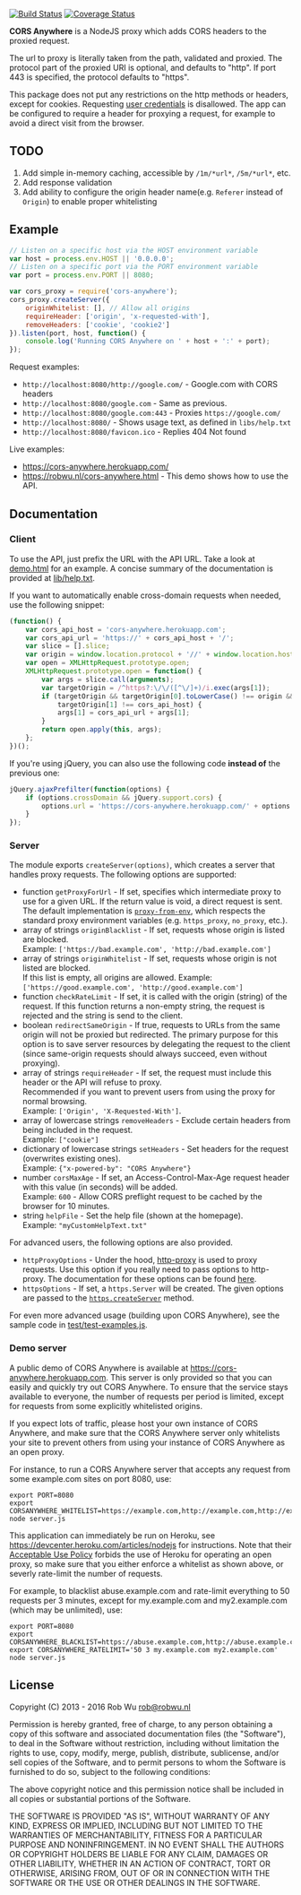 [![Build Status](https://travis-ci.org/Rob--W/cors-anywhere.svg?branch=master)](https://travis-ci.org/Rob--W/cors-anywhere)
[![Coverage Status](https://coveralls.io/repos/github/Rob--W/cors-anywhere/badge.svg?branch=master)](https://coveralls.io/github/Rob--W/cors-anywhere?branch=master)

**CORS Anywhere** is a NodeJS proxy which adds CORS headers to the proxied request.

The url to proxy is literally taken from the path, validated and proxied. The protocol
part of the proxied URI is optional, and defaults to "http". If port 443 is specified,
the protocol defaults to "https".

This package does not put any restrictions on the http methods or headers, except for
cookies. Requesting [user credentials](http://www.w3.org/TR/cors/#user-credentials) is disallowed.
The app can be configured to require a header for proxying a request, for example to avoid
a direct visit from the browser.

## TODO

1. Add simple in-memory caching, accessible by `/1m/*url*`, `/5m/*url*`, etc.
2. Add response validation
3. Add ability to configure the origin header name(e.g. `Referer` instead of `Origin`) to enable proper whitelisting

## Example

```javascript
// Listen on a specific host via the HOST environment variable
var host = process.env.HOST || '0.0.0.0';
// Listen on a specific port via the PORT environment variable
var port = process.env.PORT || 8080;

var cors_proxy = require('cors-anywhere');
cors_proxy.createServer({
    originWhitelist: [], // Allow all origins
    requireHeader: ['origin', 'x-requested-with'],
    removeHeaders: ['cookie', 'cookie2']
}).listen(port, host, function() {
    console.log('Running CORS Anywhere on ' + host + ':' + port);
});

```
Request examples:

* `http://localhost:8080/http://google.com/` - Google.com with CORS headers
* `http://localhost:8080/google.com` - Same as previous.
* `http://localhost:8080/google.com:443` - Proxies `https://google.com/`
* `http://localhost:8080/` - Shows usage text, as defined in `libs/help.txt`
* `http://localhost:8080/favicon.ico` - Replies 404 Not found

Live examples:

* https://cors-anywhere.herokuapp.com/
* https://robwu.nl/cors-anywhere.html - This demo shows how to use the API.

## Documentation

### Client

To use the API, just prefix the URL with the API URL. Take a look at [demo.html](demo.html) for an example.
A concise summary of the documentation is provided at [lib/help.txt](lib/help.txt).

If you want to automatically enable cross-domain requests when needed, use the following snippet:

```javascript
(function() {
    var cors_api_host = 'cors-anywhere.herokuapp.com';
    var cors_api_url = 'https://' + cors_api_host + '/';
    var slice = [].slice;
    var origin = window.location.protocol + '//' + window.location.host;
    var open = XMLHttpRequest.prototype.open;
    XMLHttpRequest.prototype.open = function() {
        var args = slice.call(arguments);
        var targetOrigin = /^https?:\/\/([^\/]+)/i.exec(args[1]);
        if (targetOrigin && targetOrigin[0].toLowerCase() !== origin &&
            targetOrigin[1] !== cors_api_host) {
            args[1] = cors_api_url + args[1];
        }
        return open.apply(this, args);
    };
})();
```

If you're using jQuery, you can also use the following code **instead of** the previous one:

```javascript
jQuery.ajaxPrefilter(function(options) {
    if (options.crossDomain && jQuery.support.cors) {
        options.url = 'https://cors-anywhere.herokuapp.com/' + options.url;
    }
});
```

### Server

The module exports `createServer(options)`, which creates a server that handles
proxy requests. The following options are supported:

* function `getProxyForUrl` - If set, specifies which intermediate proxy to use for a given URL.
  If the return value is void, a direct request is sent. The default implementation is
  [`proxy-from-env`](https://github.com/Rob--W/proxy-from-env), which respects the standard proxy
  environment variables (e.g. `https_proxy`, `no_proxy`, etc.).  
* array of strings `originBlacklist` - If set, requests whose origin is listed are blocked.  
  Example: `['https://bad.example.com', 'http://bad.example.com']`
* array of strings `originWhitelist` - If set, requests whose origin is not listed are blocked.  
  If this list is empty, all origins are allowed.
  Example: `['https://good.example.com', 'http://good.example.com']`
* function `checkRateLimit` - If set, it is called with the origin (string) of the request. If this
  function returns a non-empty string, the request is rejected and the string is send to the client.
* boolean `redirectSameOrigin` - If true, requests to URLs from the same origin will not be proxied but redirected.
  The primary purpose for this option is to save server resources by delegating the request to the client
  (since same-origin requests should always succeed, even without proxying).
* array of strings `requireHeader` - If set, the request must include this header or the API will refuse to proxy.  
  Recommended if you want to prevent users from using the proxy for normal browsing.  
  Example: `['Origin', 'X-Requested-With']`.
* array of lowercase strings `removeHeaders` - Exclude certain headers from being included in the request.  
  Example: `["cookie"]`
* dictionary of lowercase strings `setHeaders` - Set headers for the request (overwrites existing ones).  
  Example: `{"x-powered-by": "CORS Anywhere"}`
* number `corsMaxAge` - If set, an Access-Control-Max-Age request header with this value (in seconds) will be added.  
  Example: `600` - Allow CORS preflight request to be cached by the browser for 10 minutes.
* string `helpFile` - Set the help file (shown at the homepage).  
  Example: `"myCustomHelpText.txt"`

For advanced users, the following options are also provided.

* `httpProxyOptions` - Under the hood, [http-proxy](https://github.com/nodejitsu/node-http-proxy)
  is used to proxy requests. Use this option if you really need to pass options
  to http-proxy. The documentation for these options can be found [here](https://github.com/nodejitsu/node-http-proxy#options).
* `httpsOptions` - If set, a `https.Server` will be created. The given options are passed to the
  [`https.createServer`](https://nodejs.org/api/https.html#https_https_createserver_options_requestlistener) method.

For even more advanced usage (building upon CORS Anywhere),
see the sample code in [test/test-examples.js](test/test-examples.js).

### Demo server

A public demo of CORS Anywhere is available at https://cors-anywhere.herokuapp.com. This server is
only provided so that you can easily and quickly try out CORS Anywhere. To ensure that the service
stays available to everyone, the number of requests per period is limited, except for requests from
some explicitly whitelisted origins.

If you expect lots of traffic, please host your own instance of CORS Anywhere, and make sure that
the CORS Anywhere server only whitelists your site to prevent others from using your instance of
CORS Anywhere as an open proxy.

For instance, to run a CORS Anywhere server that accepts any request from some example.com sites on
port 8080, use:
```
export PORT=8080
export CORSANYWHERE_WHITELIST=https://example.com,http://example.com,http://example.com:8080
node server.js
```

This application can immediately be run on Heroku, see https://devcenter.heroku.com/articles/nodejs
for instructions. Note that their [Acceptable Use Policy](https://www.heroku.com/policy/aup) forbids
the use of Heroku for operating an open proxy, so make sure that you either enforce a whitelist as
shown above, or severly rate-limit the number of requests.

For example, to blacklist abuse.example.com and rate-limit everything to 50 requests per 3 minutes,
except for my.example.com and my2.example.com (which may be unlimited), use:

```
export PORT=8080
export CORSANYWHERE_BLACKLIST=https://abuse.example.com,http://abuse.example.com
export CORSANYWHERE_RATELIMIT='50 3 my.example.com my2.example.com'
node server.js
```


## License

Copyright (C) 2013 - 2016 Rob Wu <rob@robwu.nl>

Permission is hereby granted, free of charge, to any person obtaining a copy of
this software and associated documentation files (the "Software"), to deal in
the Software without restriction, including without limitation the rights to
use, copy, modify, merge, publish, distribute, sublicense, and/or sell copies
of the Software, and to permit persons to whom the Software is furnished to do
so, subject to the following conditions:

The above copyright notice and this permission notice shall be included in all
copies or substantial portions of the Software.

THE SOFTWARE IS PROVIDED "AS IS", WITHOUT WARRANTY OF ANY KIND, EXPRESS OR
IMPLIED, INCLUDING BUT NOT LIMITED TO THE WARRANTIES OF MERCHANTABILITY,
FITNESS FOR A PARTICULAR PURPOSE AND NONINFRINGEMENT. IN NO EVENT SHALL THE
AUTHORS OR COPYRIGHT HOLDERS BE LIABLE FOR ANY CLAIM, DAMAGES OR OTHER
LIABILITY, WHETHER IN AN ACTION OF CONTRACT, TORT OR OTHERWISE, ARISING FROM,
OUT OF OR IN CONNECTION WITH THE SOFTWARE OR THE USE OR OTHER DEALINGS IN THE
SOFTWARE.
